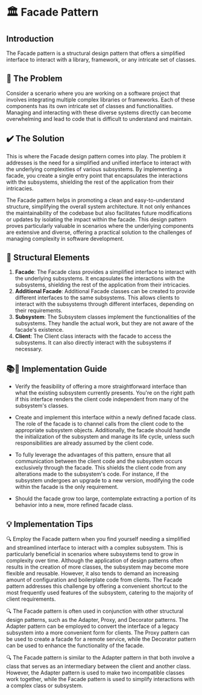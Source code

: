 #  🏛️  Facade Pattern
## Introduction
The Facade pattern is a structural design pattern that offers a simplified interface to interact with a library, framework, or any intricate set of classes.
## 🚨 The Problem
Consider a scenario where you are working on a software project that involves integrating multiple complex libraries or frameworks. Each of these components has its own intricate set of classes and functionalities. Managing and interacting with these diverse systems directly can become overwhelming and lead to code that is difficult to understand and maintain.

## ✔️ The Solution
This is where the Facade design pattern comes into play. The problem it addresses is the need for a simplified and unified interface to interact with the underlying complexities of various subsystems. By implementing a facade, you create a single entry point that encapsulates the interactions with the subsystems, shielding the rest of the application from their intricacies.

The Facade pattern helps in promoting a clean and easy-to-understand structure, simplifying the overall system architecture. It not only enhances the maintainability of the codebase but also facilitates future modifications or updates by isolating the impact within the facade. This design pattern proves particularly valuable in scenarios where the underlying components are extensive and diverse, offering a practical solution to the challenges of managing complexity in software development.
## 🚧 Structural Elements
1. **Facade**: The Facade class provides a simplified interface to interact with the underlying subsystems. It encapsulates the interactions with the subsystems, shielding the rest of the application from their intricacies.
2. **Additional Facade**: Additional Facade classes can be created to provide different interfaces to the same subsystems. This allows clients to interact with the subsystems through different interfaces, depending on their requirements.
3. **Subsystem**: The Subsystem classes implement the functionalities of the subsystems. They handle the actual work, but they are not aware of the facade's existence.
3. **Client**: The Client class interacts with the facade to access the subsystems. It can also directly interact with the subsystems if necessary.
## 📚🔨 Implementation Guide
* Verify the feasibility of offering a more straightforward interface than what the existing subsystem currently presents. You're on the right path if this interface renders the client code independent from many of the subsystem's classes.

* Create and implement this interface within a newly defined facade class. The role of the facade is to channel calls from the client code to the appropriate subsystem objects. Additionally, the facade should handle the initialization of the subsystem and manage its life cycle, unless such responsibilities are already assumed by the client code.

* To fully leverage the advantages of this pattern, ensure that all communication between the client code and the subsystem occurs exclusively through the facade. This shields the client code from any alterations made to the subsystem's code. For instance, if the subsystem undergoes an upgrade to a new version, modifying the code within the facade is the only requirement.

* Should the facade grow too large, contemplate extracting a portion of its behavior into a new, more refined facade class.

## 💡 Implementation Tips

🔍 Employ the Facade pattern when you find yourself needing a simplified and streamlined interface to interact with a complex subsystem. This is particularly beneficial in scenarios where subsystems tend to grow in complexity over time. Although the application of design patterns often results in the creation of more classes, the subsystem may become more flexible and reusable. However, it also tends to demand an increasing amount of configuration and boilerplate code from clients. The Facade pattern addresses this challenge by offering a convenient shortcut to the most frequently used features of the subsystem, catering to the majority of client requirements.

🔍 The Facade pattern is often used in conjunction with other structural design patterns, such as the Adapter, Proxy, and Decorator patterns. The Adapter pattern can be employed to convert the interface of a legacy subsystem into a more convenient form for clients. The Proxy pattern can be used to create a facade for a remote service, while the Decorator pattern can be used to enhance the functionality of the facade.

🔍 The Facade pattern is similar to the Adapter pattern in that both involve a class that serves as an intermediary between the client and another class. However, the Adapter pattern is used to make two incompatible classes work together, while the Facade pattern is used to simplify interactions with a complex class or subsystem.



